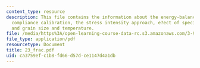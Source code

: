 ```yaml
---
content_type: resource
description: This file contains the information about the energy-balance approach,
  compliance calibration, the stress intensity approach, e?ect of specimen geometry,
  and grain size and temperature.
file: /media/https%3A/open-learning-course-data-rc.s3.amazonaws.com/3-91-mechanical-behavior-of-plastics-spring-2007/ca3759efc1b8fd66d57dce1147d4a1db_23_frac.pdf
file_type: application/pdf
resourcetype: Document
title: 23_frac.pdf
uid: ca3759ef-c1b8-fd66-d57d-ce1147d4a1db
---
```

